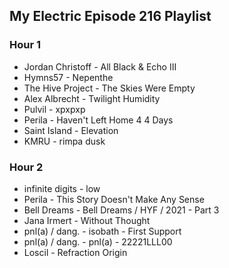## My Electric Episode 216 Playlist

### Hour 1
- Jordan Christoff - All Black & Echo III
- Hymns57 - Nepenthe
- The Hive Project - The Skies Were Empty
- Alex Albrecht - Twilight Humidity
- Pulvil - xpxpxp
- Perila - Haven't Left Home 4 4 Days
- Saint Island - Elevation
- KMRU - rimpa dusk

### Hour 2
- infinite digits - low
- Perila - This Story Doesn't Make Any Sense
- Bell Dreams - Bell Dreams / HYF / 2021 - Part 3
- Jana Irmert - Without Thought
- pnl(a) / dang. - isobath - First Support
- pnl(a) / dang. - pnl(a) - 22221LLL00
- Loscil - Refraction Origin
